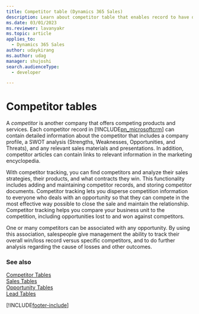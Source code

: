 ```yaml
---
title: Competitor table (Dynamics 365 Sales)
description: Learn about competitor table that enables record to have details, such as company profile, SWOT analysis, presentations, materials of the competitor. Using this table you can do complete analysis of the competitor company.
ms.date: 03/01/2023
ms.reviewer: lavanyakr
ms.topic: article
applies_to: 
  - Dynamics 365 Sales
author: udaykirang
ms.author: udag
manager: shujoshi
search.audienceType: 
  - developer

---
```

# Competitor tables

A *competitor* is another company that offers competing products and services. Each competitor record in [!INCLUDE[pn_microsoftcrm](../../includes/pn-microsoftcrm.md)] can contain detailed information about the competitor that includes a company profile, a SWOT analysis (Strengths, Weaknesses, Opportunities, and Threats), and any relevant sales materials and presentations. In addition, competitor articles can contain links to relevant information in the marketing encyclopedia.  
  
 With competitor tracking, you can find competitors and analyze their sales strategies, their products, and what contracts they win. This functionality includes adding and maintaining competitor records, and storing competitor documents. Competitor tracking lets you disperse competition information to everyone who deals with an opportunity so that they can compete in the most effective way possible to close the sale and maintain the relationship. Competitor tracking helps you compare your business unit to the competition, including opportunities lost to and won against competitors.  
  
 One or many competitors can be associated with any opportunity. By using this association, salespeople give management the ability to track their overall win/loss record versus specific competitors, and to do further analysis regarding the cause of losses and other outcomes.  
  
### See also  
 [Competitor Tables](entities/competitor.md)   
 [Sales Tables](sales-entities-lead-opportunity-competitor-quote-order-invoice.md)   
 [Opportunity Tables](opportunity-entities.md)   
 [Lead Tables](lead-entity.md)

[!INCLUDE[footer-include](../../includes/footer-banner.md)]